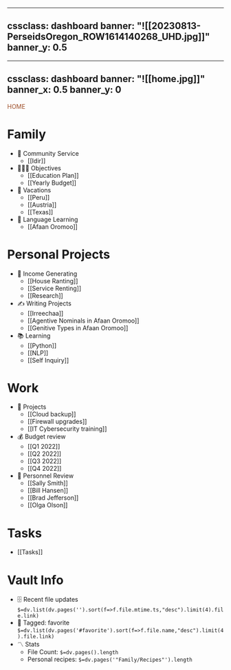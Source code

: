 
---
cssclass: dashboard
banner: "![[20230813-PerseidsOregon_ROW1614140268_UHD.jpg]]"
banner_y: 0.5
---
---
cssclass: dashboard
banner: "![[home.jpg]]"
banner_x: 0.5
banner_y: 0
---
<div class="title" style="color:Sienna">HOME</div>

# Family
- 🏈 Community Service
	- [[Idir]]
- 👨‍👩‍👦 Objectives
	- [[Education Plan]]
	- [[Yearly Budget]]
- 🌅 Vacations 
	- [[Peru]]
	- [[Austria]]
	- [[Texas]]  
- 🎥 Language Learning
	- [[Afaan Oromoo]]

 # Personal Projects
- 🏡 Income Generating
	- [[House Ranting]]
	- [[Service Renting]]
	- [[Research]] 
 - ✍️ Writing Projects
	- [[Irreechaa]]
	- [[Agentive Nominals in Afaan Oromoo]]
	- [[Genitive Types in Afaan Oromoo]]
- 📚 Learning
	- [[Python]]
	- [[NLP]]
	- [[Self Inquiry]]
# Work
- 💼 Projects
	- [[Cloud backup]]
	- [[Firewall upgrades]]
	- [[IT Cybersecurity training]]
- 💰 Budget review
	- [[Q1 2022]]
	- [[Q2 2022]]
	- [[Q3 2022]]
	- [[Q4 2022]]
- 👥 Personnel Review
	- [[Sally Smith]]
	- [[Bill Hansen]]
	- [[Brad Jefferson]]
	- [[Olga Olson]]
# Tasks
- [[Tasks]]
# Vault Info
- 🗄️ Recent file updates
 `$=dv.list(dv.pages('').sort(f=>f.file.mtime.ts,"desc").limit(4).file.link)`
- 🔖 Tagged:  favorite 
 `$=dv.list(dv.pages('#favorite').sort(f=>f.file.name,"desc").limit(4).file.link)`
- 〽️ Stats
	-  File Count: `$=dv.pages().length`
	-  Personal recipes: `$=dv.pages('"Family/Recipes"').length`
